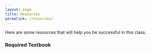 ```yaml
---
layout: page
title: Resources
permalink: /resources/
---
```


Here are some resources that will help you be successful in this class.

### Required Textbook

